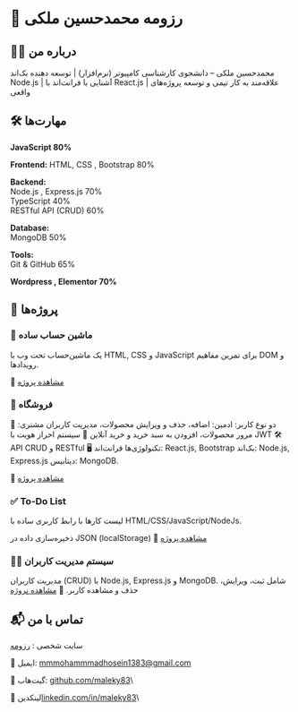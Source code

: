 # 📌 رزومه محمدحسین ملکی

## 👨‍💻 درباره من
محمدحسین ملکی – دانشجوی کارشناسی کامپیوتر (نرم‌افزار) | توسعه دهنده بک‌اند Node.js | آشنایی با فرانت‌اند با React.js | علاقه‌مند به کار تیمی و توسعه پروژه‌های واقعی
## 🛠️ مهارت‌ها


**JavaScript 80%**

**Frontend:**
HTML, CSS , Bootstrap 80%

**Backend:**\
Node.js , Express.js 70%\
TypeScript 40%\
RESTful API (CRUD) 60%

**Database:**\
MongoDB 50%

**Tools:**\
Git & GitHub 65%

**Wordpress , Elementor 70%**
## 🚀 پروژه‌ها

### 🧮 ماشین حساب ساده

یک ماشین‌حساب تحت وب با HTML, CSS و JavaScript برای تمرین مفاهیم DOM و رویدادها.

🔗 [مشاهده پروژه](https://maleky83.github.io/calculator/)




### 🛒 فروشگاه
👤 دو نوع کاربر: ادمین: اضافه، حذف و ویرایش محصولات، مدیریت کاربران مشتری: مرور محصولات، افزودن به سبد خرید و خرید آنلاین 🔑 سیستم احراز هویت با JWT 🛠️ API CRUD و RESTful 🖥️ تکنولوژی‌ها فرانت‌اند: React.js, Bootstrap بک‌اند: Node.js, Express.js دیتابیس: MongoDB.

🔗 [مشاهده پروژه](https://shop-self-psi.vercel.app/)


### ✅ To-Do List

لیست کارها با رابط کاربری ساده با HTML/CSS/JavaScript/NodeJs.

ذخیره‌سازی داده در JSON (localStorage)
    🔗 [مشاهده پروژه](https://maleky83.github.io/todo-app/)
    


### 👨‍💻 سیستم مدیریت کاربران

مدیریت کاربران (CRUD) با Node.js, Express.js و MongoDB.
شامل ثبت، ویرایش، حذف و مشاهده کاربر.
    🔗 [مشاهده پروژه](https://maleky83.github.io/controllerUsers/)



## 📬 تماس با من

سایت شخصی : [رزومه](https://maleky83.github.io/resume/)

📧 ایمیل: mmmohammmadhosein1383@gmail.com

🐙 گیت‌هاب: [github.com/maleky83](https://github.com/maleky83)\

🔗 لینکدین[linkedin.com/in/maleky83](https://www.linkedin.com/in/maleky83/)\
